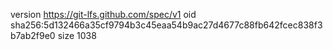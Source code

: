 version https://git-lfs.github.com/spec/v1
oid sha256:5d132466a35cf9794b3c45eaa54b9ac27d4677c88fb642fcec838f3b7ab2f9e0
size 1038
